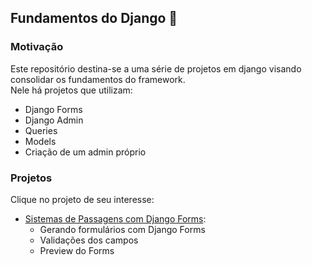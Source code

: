 ## Fundamentos do Django 🐍 

### Motivação

Este repositório destina-se a uma série de projetos em django visando consolidar os fundamentos do framework.  
Nele há projetos que utilizam:  

- Django Forms
- Django Admin  
- Queries  
- Models  
- Criação de um admin próprio  

### Projetos

Clique no projeto de seu interesse:

- [Sistemas de Passagens com Django Forms](https://github.com/NadiaaOliverr/Django-Fundamentos/tree/master/forms_passagem):  
  - Gerando formulários com Django Forms  
  - Validações dos campos  
  - Preview do Forms
